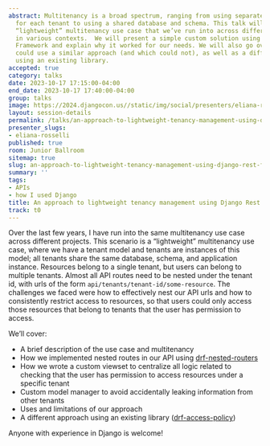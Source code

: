```yaml
---
abstract: Multitenancy is a broad spectrum, ranging from using separate databases
  for each tenant to using a shared database and schema. This talk will present a
  “lightweight” multitenancy use case that we’ve run into across different projects
  in various contexts.  We will present a simple custom solution using Django Rest
  Framework and explain why it worked for our needs. We will also go over which cases
  could use a similar approach (and which could not), as well as a different approach
  using an existing library.
accepted: true
category: talks
date: 2023-10-17 17:15:00-04:00
end_date: 2023-10-17 17:40:00-04:00
group: talks
image: https://2024.djangocon.us//static/img/social/presenters/eliana-rosselli.png
layout: session-details
permalink: /talks/an-approach-to-lightweight-tenancy-management-using-django-rest-framework/
presenter_slugs:
- eliana-rosselli
published: true
room: Junior Ballroom
sitemap: true
slug: an-approach-to-lightweight-tenancy-management-using-django-rest-framework
summary: ''
tags:
- APIs
- how I used Django
title: An approach to lightweight tenancy management using Django Rest Framework
track: t0
---
```


Over the last few years, I have run into the same multitenancy use case across different projects. This scenario is a “lightweight” multitenancy use case, where we have a tenant model and tenants are instances of this model; all tenants share the same database, schema, and application instance. Resources belong to a single tenant, but users can belong to multiple tenants. Almost all API routes need to be nested under the tenant id, with urls of the form `api/tenants/tenant-id/some-resource`. The challenges we faced were how to effectively nest our API urls and how to consistently restrict access to resources, so that users could only access those resources that belong to tenants that the user has permission to access. 

We’ll cover:
- A brief description of the use case and multitenancy
- How we implemented nested routes in our API using [drf-nested-routers](https://github.com/alanjds/drf-nested-routers)
- How we wrote a custom viewset to centralize all logic related to checking that the user has permission to access resources under a specific tenant
- Custom model manager to avoid accidentally leaking information from other tenants
- Uses and limitations of our approach
- A different approach using an existing library ([drf-access-policy](https://github.com/rsinger86/drf-access-policy))

Anyone with experience in Django is welcome!
